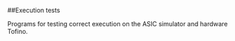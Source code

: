 ##Execution tests

Programs for testing correct execution on the ASIC simulator and hardware Tofino.